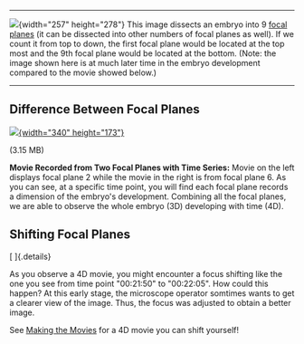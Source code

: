   --------------------------------------------------------------- ----------------------------------------------------------------------------------------------------------------------------------------------------------------------------------------------------------------------------------------------------------------------------------------------------------------------------------------------------------------------------------------------------------------------
  ![](files/worm/CountFocalPlane.jpg){width="257" height="278"}   This image dissects an embryo into 9 [focal planes](/focal-planes "Focal Planes") (it can be dissected into other numbers of focal planes as well). If we count it from top to down, the first focal plane would be located at the top most and the 9th focal plane would be located at the bottom. (Note: the image shown here is at much later time in the embryo development compared to the movie showed below.)
  --------------------------------------------------------------- ----------------------------------------------------------------------------------------------------------------------------------------------------------------------------------------------------------------------------------------------------------------------------------------------------------------------------------------------------------------------------------------------------------------------

Difference Between Focal Planes
-------------------------------

[![](files/worm/FocalPlanes.jpg){width="340"
height="173"}](files/worm/FocalPlane.mov "Movie opens in new window")

(3.15 MB)

**Movie Recorded from Two Focal Planes with Time Series:** Movie on the
left displays focal plane 2 while the movie in the right is from focal
plane 6. As you can see, at a specific time point, you will find each
focal plane records a dimension of the embryo\'s development. Combining
all the focal planes, we are able to observe the whole embryo (3D)
developing with time (4D).

Shifting Focal Planes
---------------------

[ ]{.details}

As you observe a 4D movie, you might encounter a focus shifting like the
one you see from time point \"00:21:50\" to \"00:22:05\". How could this
happen? At this early stage, the microscope operator somtimes wants to
get a clearer view of the image. Thus, the focus was adjusted to obtain
a better image.

See [Making the Movies](making-movies) for a 4D movie you can shift
yourself!
